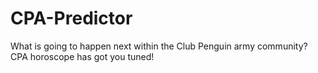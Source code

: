 # CPA-Predictor
What is going to happen next within the Club Penguin army community? CPA horoscope has got you tuned!
